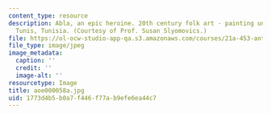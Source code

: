 ```yaml
---
content_type: resource
description: Abla, an epic heroine. 20th century folk art - painting under glass,
  Tunis, Tunisia. (Courtesy of Prof. Susan Slyomovics.)
file: https://ol-ocw-studio-app-qa.s3.amazonaws.com/courses/21a-453-anthropology-of-the-middle-east-spring-2004/1773d4b5b0a7f446f77ab9efe6ea44c7_aoe000058a.jpg
file_type: image/jpeg
image_metadata:
  caption: ''
  credit: ''
  image-alt: ''
resourcetype: Image
title: aoe000058a.jpg
uid: 1773d4b5-b0a7-f446-f77a-b9efe6ea44c7
---
```

